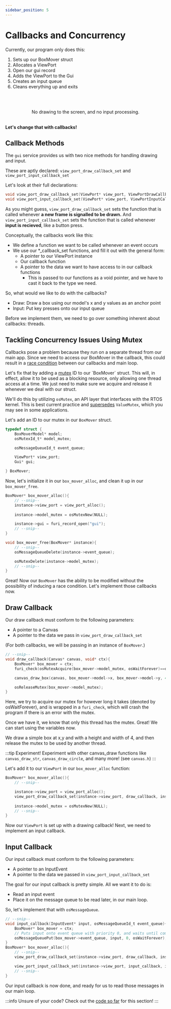 ```yaml
---
sidebar_position: 5
---
```


# Callbacks and Concurrency

Currently, our program only does this:

1. Sets up our BoxMover struct
2. Allocates a ViewPort
3. Open our gui record
4. Adds the ViewPort to the Gui
5. Creates an input queue
6. Cleans everything up and exits

<br></br>
<p align="center">
No drawing to the screen, and no input processing.
<br></br>

**Let's change that with callbacks!**
</p>

## Callback Methods

The `gui` service provides us with two nice methods for handling drawing and input.

These are aptly declared: `view_port_draw_callback_set` and `view_port_input_callback_set`

Let's look at their full declarations:

```c
void view_port_draw_callback_set(ViewPort* view_port, ViewPortDrawCallback callback, void* context);
void view_port_input_callback_set(ViewPort* view_port, ViewPortInputCallback callback, void* context);
```
As you might guess, `view_port_draw_callback_set` sets the function that is called whenever **a new frame is signalled to be drawn.**
And `view_port_input_callback_set` sets the function that is called whenever **input is recieved**, like a button press.


Conceptually, the callbacks work like this:
- We define a function we want to be called whenever an event occurs
- We use our \*_callback_set functions, and fill it out with the general form:
  - A pointer to our ViewPort instance
  - Our callback function
  - A pointer to the data we want to have access to in our callback functions
    - This is passed to our functions as a void pointer, and we have to cast it back to the type we need.



So, what would we like to do with the callbacks?
- Draw: Draw a box using our model's x and y values as an anchor point
- Input: Put key presses onto our input queue
  
Before we implement them, we need to go over something inherent about callbacks: threads.

## Tackling Concurrency Issues Using Mutex

Callbacks pose a problem because they run on a separate thread from our main app. Since we need to access our BoxMover in the callback, this could result in a [race condition](https://www.techtarget.com/searchstorage/definition/race-condition) between our callbacks and main loop.

Let's fix that by adding a [mutex](https://en.wikipedia.org/wiki/Lock_\(computer_science\)) ID to our `BoxMover` struct. This will, in effect, allow it to be used as a blocking resource, only allowing one thread access at a time. We just need to make sure we acquire and release it whenever we deal with our struct.


We'll do this by utilizing `osMutex`, an API layer that interfaces with the RTOS kernel. This is best current practice and [supersedes](https://github.com/flipperdevices/flipperzero-firmware/pull/1202#discussion_r867040160) `ValueMutex`, which you may see in some applications.


Let's add an ID to our mutex in our `BoxMover` struct.
```c
typedef struct {
    BoxMoverModel* model;
    osMutexId_t* model_mutex;

    osMessageQueueId_t event_queue;

    ViewPort* view_port;
    Gui* gui;

} BoxMover;
```

Now, let's initialize it in our `box_mover_alloc`, and clean it up in our `box_mover_free`.

```c
BoxMover* box_mover_alloc(){
    // --snip--
    instance->view_port = view_port_alloc();
    
    instance->model_mutex = osMutexNew(NULL);

    instance->gui = furi_record_open("gui");
    // --snip--
}

void box_mover_free(BoxMover* instance){
    // --snip--
    osMessageQueueDelete(instance->event_queue);

    osMutexDelete(instance->model_mutex);
    // --snip--
}
```


Great! Now our `BoxMover` has the ability to be modified without the possibility of inducing a race condition. Let's implement those callbacks now.

## Draw Callback

Our draw callback must conform to the following parameters:
- A pointer to a Canvas
- A pointer to the data we pass in `view_port_draw_callback_set` 

(For both callbacks, we will be passing in an instance of `BoxMover`.)

```c
// --snip--
void draw_callback(Canvas* canvas, void* ctx){
    BoxMover* box_mover = ctx;
    furi_check(osMutexAcquire(box_mover->model_mutex, osWaitForever)==osOK);

    canvas_draw_box(canvas, box_mover->model->x, box_mover->model->y, 4, 4); // Draw a box on the screen

    osReleaseMutex(box_mover->model_mutex);
}
```
Here, we try to acquire our mutex for however long it takes (denoted by osWaitForever), and is wrapped in a `furi_check`, which will crash the program if there is an error with the mutex.

Once we have it, we know that only this thread has the mutex. Great! We can start using the variables now. 

We draw a simple box at x,y and with a height and width of 4, and then release the mutex to be used by another thread.

:::tip Experiment!
Experiment with other canvas_draw functions like `canvas_draw_str`, `canvas_draw_circle`, and many more! (see `canvas.h`)
:::

Let's add it to our `ViewPort` in our `box_mover_alloc` function:

```c
BoxMover* box_mover_alloc(){
    // --snip-- 

    instance->view_port = view_port_alloc();
    view_port_draw_callback_set(instance->view_port, draw_callback, instance);
    
    instance->model_mutex = osMutexNew(NULL);
    // --snip-- 
}
```

Now our `ViewPort` is set up with a drawing callback! Next, we need to implement an input callback.



## Input Callback


Our input callback must conform to the following parameters:
- A pointer to an InputEvent
- A pointer to the data we passed in `view_port_input_callback_set`

The goal for our input callback is pretty simple. All we want it to do is:
- Read an input event
- Place it on the message queue to be read later, in our main loop.

So, let's implement that with `osMessageQueue`.
```c
// --snip--
void input_callback(InputEvent* input, osMessageQueueId_t event_queue){
    BoxMover* box_mover = ctx;
    // Puts input onto event queue with priority 0, and waits until completion. 
    osMessageQueuePut(box_mover->event_queue, input, 0, osWaitForever); 
}
BoxMover* box_mover_alloc(){
    // --snip--
    view_port_draw_callback_set(instance->view_port, draw_callback, instance);

    view_port_input_callback_set(instance->view_port, input_callback, instance);
    // --snip--
}

```

Our input callback is now done, and ready for us to read those messages in our main loop.

:::info Unsure of your code?
Check out the [code so far](https://github.com/at-manos/flipper-swdocs/tree/main/docs/your-first-program/code-so-far/callbacks) for this section!
:::
